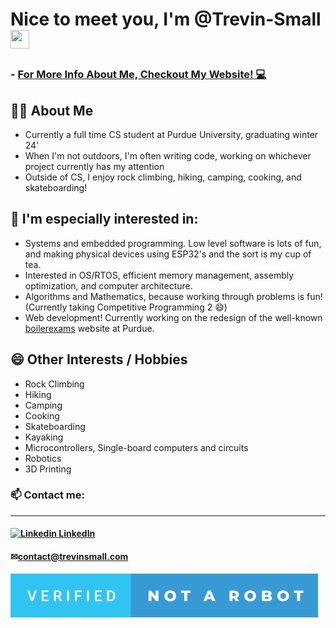 # Nice to meet you, I'm @Trevin-Small <img src="https://raw.githubusercontent.com/MartinHeinz/MartinHeinz/master/wave.gif" width="30px" height="30px" />

### - [For More Info About Me, Checkout My Website! 💻](https://trevin-small.github.io/Trevins-website/)

## 🙋‍♂️  About Me
- Currently a full time CS student at Purdue University, graduating winter 24'
- When I'm not outdoors, I'm often writing code, working on whichever project currently has my attention
- Outside of CS, I enjoy rock climbing, hiking, camping, cooking, and skateboarding!
## 🔎 I'm especially interested in:
  - Systems and embedded programming. Low level software is lots of fun, and making physical devices using ESP32's and the sort is my cup of tea.
  - Interested in OS/RTOS, efficient memory management, assembly optimization, and computer architecture.
  - Algorithms and Mathematics, because working through problems is fun! (Currently taking Competitive Programming 2 😄)
  - Web development! Currently working on the redesign of the well-known [boilerexams](https://boilerexams.com) website at Purdue.

## 😄 Other Interests / Hobbies
- Rock Climbing
- Hiking
- Camping
- Cooking
- Skateboarding
- Kayaking
- Microcontrollers, Single-board computers and circuits
- Robotics
- 3D Printing

### 📫 Contact me: 
---
#### [![Linkedin](https://i.stack.imgur.com/gVE0j.png) LinkedIn](https://www.linkedin.com/in/trevin-klint-small/)
#### ✉[contact@trevinsmall.com](contact@trevinsmall.com)

![(Not a Robot)](./verified-not-a-robot.svg)

<!---
Trevin-Small/Trevin-Small is a ✨ special ✨ repository because its `README.md` (this file) appears on your GitHub profile.
You can click the Preview link to take a look at your changes.
--->
